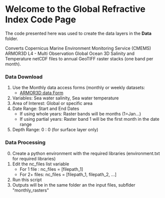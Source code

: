 # Welcome to the Global Refractive Index Code Page

The code presented here was used to create the data layers in the **Data** folder.

Converts Copernicus Marine Environment Monitoring Service (CMEMS) ARMOR3D L4 - Multi Observation Global Ocean 3D Salinity and Temperature netCDF files
to annual GeoTIFF raster stacks (one band per month).

### Data Download
1. Use the Monthly data access forms (monthly or weekly datasets:
   - [ARMOR3D data Form](https://data.marine.copernicus.eu/product/MULTIOBS_GLO_PHY_TSUV_3D_MYNRT_015_012/download?dataset=dataset-armor-3d-nrt-monthly_202012)
2. Variables: Sea water salinity, Sea water temperature
3. Area of Interest: Global or specific area
4. Date Range: Start and End Dates
   - If using whole years: Raster bands will be months (1=Jan...)
   - If using partial years: Raster band 1 will be the first month in the date range
5. Depth Range: 0 : 0 (for surface layer only)

### Data Processing
0. Create a python environment with the required libraries (environment.txt for required libraries)
1. Edit the nc_files list variable
   - For 1 file  : nc_files = [filepath_1]
   - For 2+ files: nc_files = [filepath_1, filepath_2, ...]
2. Run this script
3. Outputs will be in the same folder an the input files, subflder "monthly\_rasters"
